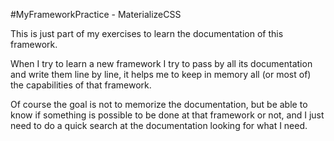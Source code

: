 #MyFrameworkPractice - MaterializeCSS

This is just part of my exercises to learn the documentation of this framework.

When I try to learn a new framework I try to pass by all its documentation and write them line by line, it helps me to keep in memory all (or most of) the capabilities of that framework.

Of course the goal is not to memorize the documentation, but be able to know if something is possible to be done at that framework or not, and I just need to do a quick search at the documentation looking for what I need.